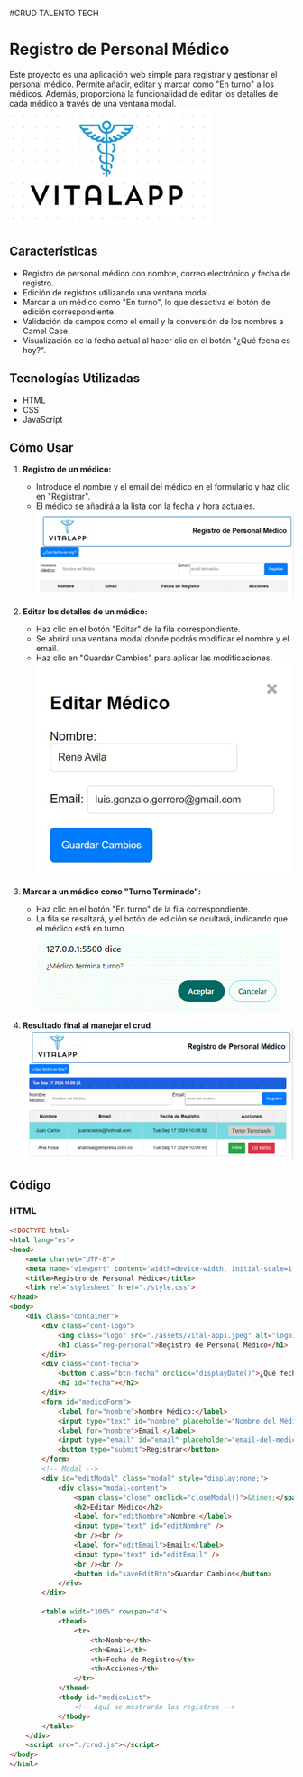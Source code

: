 #CRUD TALENTO TECH
# Registro de Personal Médico

Este proyecto es una aplicación web simple para registrar y gestionar el personal médico. Permite añadir, editar y marcar como "En turno" a los médicos. Además, proporciona la funcionalidad de editar los detalles de cada médico a través de una ventana modal.
![](assets/vital-app1.jpeg)

## Características

- Registro de personal médico con nombre, correo electrónico y fecha de registro.
- Edición de registros utilizando una ventana modal.
- Marcar a un médico como "En turno", lo que desactiva el botón de edición correspondiente.
- Validación de campos como el email y la conversión de los nombres a Camel Case.
- Visualización de la fecha actual al hacer clic en el botón "¿Qué fecha es hoy?".

## Tecnologías Utilizadas

- HTML
- CSS
- JavaScript

## Cómo Usar

1. **Registro de un médico:**
   - Introduce el nombre y el email del médico en el formulario y haz clic en "Registrar".
   - El médico se añadirá a la lista con la fecha y hora actuales.
![](assets/pantalla0.jpeg)

2. **Editar los detalles de un médico:**
   - Haz clic en el botón "Editar" de la fila correspondiente.
   - Se abrirá una ventana modal donde podrás modificar el nombre y el email.
   - Haz clic en "Guardar Cambios" para aplicar las modificaciones.
![](assets/pantalla2.jpeg)
3. **Marcar a un médico como "Turno Terminado":**
   - Haz clic en el botón "En turno" de la fila correspondiente.
   - La fila se resaltará, y el botón de edición se ocultará, indicando que el médico está en turno.
![](assets/pantalla4.jpeg)

4. **Resultado final al manejar el crud**
![](assets/pantalla5.jpeg)

## Código

### HTML

```html
<!DOCTYPE html>
<html lang="es">
<head>
    <meta charset="UTF-8">
    <meta name="viewport" content="width=device-width, initial-scale=1.0">
    <title>Registro de Personal Médico</title>
    <link rel="stylesheet" href="./style.css">
</head>
<body>
    <div class="container">
        <div class="cont-logo">
            <img class="logo" src="./assets/vital-app1.jpeg" alt="logo1" />
            <h1 class="reg-personal">Registro de Personal Médico</h1>
        </div>
        <div class="cont-fecha">
            <button class="btn-fecha" onclick="displayDate()">¿Qué fecha es hoy?</button>
            <h2 id="fecha"></h2>
        </div>
        <form id="medicoForm">
            <label for="nombre">Nombre Médico:</label>
            <input type="text" id="nombre" placeholder="Nombre del Médico" size="30" required>
            <label for="nombre">Email:</label>
            <input type="email" id="email" placeholder="email-del-medico" size="35" required>
            <button type="submit">Registrar</button>
        </form>
        <!-- Modal -->
        <div id="editModal" class="modal" style="display:none;">
            <div class="modal-content">
                <span class="close" onclick="closeModal()">&times;</span>
                <h2>Editar Médico</h2>
                <label for="editNombre">Nombre:</label>
                <input type="text" id="editNombre" />
                <br /><br />
                <label for="editEmail">Email:</label>
                <input type="text" id="editEmail" />
                <br /><br />
                <button id="saveEditBtn">Guardar Cambios</button>
            </div>
        </div>
        
        <table widt="100%" rowspan="4">
            <thead>
                <tr>
                    <th>Nombre</th>
                    <th>Email</th>
                    <th>Fecha de Registro</th>
                    <th>Acciones</th>
                </tr>
            </thead>
            <tbody id="medicoList">
                <!-- Aquí se mostrarán los registros -->
            </tbody>
        </table>
    </div>
    <script src="./crud.js"></script>
</body>
</html>
